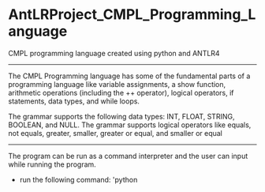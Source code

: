 # AntLRProject_CMPL_Programming_Language
CMPL programming language created using python and ANTLR4

---

The CMPL Programming language has some of the fundamental parts of a programming language like variable assignments, a show function, arithmetic operations (including the ++ operator), logical operators, if statements, data types, and while loops.

The grammar supports the following data types: INT, FLOAT, STRING, BOOLEAN, and NULL.
The grammar supports logical operators like equals, not equals, greater, smaller, greater or equal, and smaller or equal 

---

The program can be run as a command interpreter and the user can input while running the program.

- run the following command: 'python 
